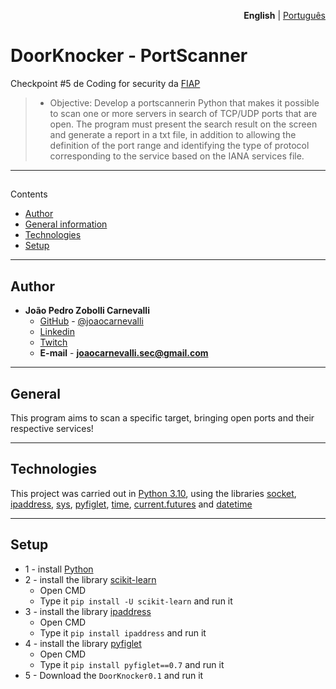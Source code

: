 <p align="right"><strong>English</strong> | <a href="https://github.com/joaocarnevalli/DoorKnocker-PortScanner/blob/main/README-ptbr.md">Português</a></p>

# DoorKnocker - PortScanner
Checkpoint #5 de Coding for security da [FIAP](https://www.fiap.com.br)
> - Objective: Develop a portscannerin Python that makes it possible to scan one or more servers in search of TCP/UDP ports that are open. The program must present the search result on the screen and generate a report in a txt file, in addition to allowing the definition of the port range and identifying the type of protocol corresponding to the service based on the IANA services file.

- - - - - - - - - - - - - - - - - - -
## 
Contents
* [Author](#Author)
* [General information](#General)
* [Technologies](#Technologies)
* [Setup](#Setup)

- - - - - - - - - - - - - - - - - - -
## Author
* **João Pedro Zobolli Carnevalli**
    - [GitHub](https://github.com/joaocarnevalli) - [@joaocarnevalli](https://github.com/joaocarnevalli)
    - [Linkedin](https://www.linkedin.com/in/joaopedrozobollicarnevalli/)
    - [Twitch](https://www.twitch.tv/1joaolight)
    - **E-mail** -  **joaocarnevalli.sec@gmail.com**

- - - - - - - - - - - - - - - - - - -
## General
This program aims to scan a specific target, bringing open ports and their respective services!

- - - - - - - - - - - - - - - - - - -
## Technologies

This project was carried out in [Python 3.10](https://www.python.org), using the libraries [socket](https://docs.python.org/3/library/socket.html), [ipaddress](https://docs.python.org/3/library/ipaddress.html), [sys](https://docs.python.org/3/library/sys.html), [pyfiglet](https://pypi.org/project/pyfiglet/0.7/), [time](https://docs.python.org/3/library/time.html), [current.futures](https://docs.python.org/3/library/concurrent.futures.html#concurrent.futures.ProcessPoolExecutor) and [datetime](https://docs.python.org/3/library/datetime.html)

- - - - - - - - - - - - - - - - - - -
## Setup
* 1 - install [Python](https://www.python.org/ftp/python/3.10.6/python-3.10.6-amd64.exe)
* 2 - install the library [scikit-learn](https://scikit-learn.org/stable/install.html#)
	- Open CMD
	- Type it `pip install -U scikit-learn` and run it
* 3 - install the library [ipaddress](https://pypi.org/project/ipaddress/)
	- Open CMD
	- Type it `pip install ipaddress` and run it
* 4 - install the library [pyfiglet](https://pypi.org/project/pyfiglet/0.7/)
    - Open CMD
    - Type it `pip install pyfiglet==0.7` and run it
* 5 - Download the `DoorKnocker0.1` and run it
